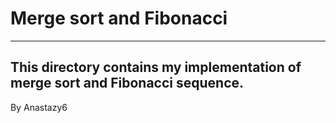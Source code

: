# Merge sort and Fibonacci
---
This directory contains my implementation of merge sort and Fibonacci sequence.
---
By Anastazy6